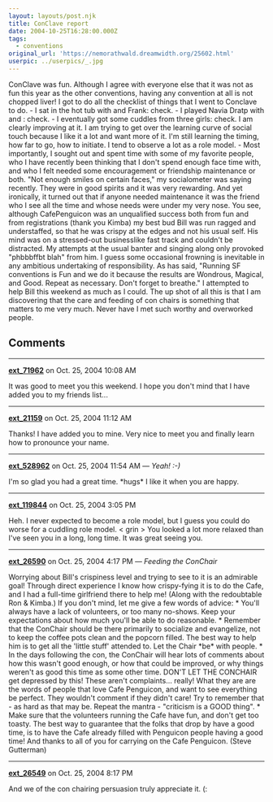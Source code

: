 ```yaml
---
layout: layouts/post.njk
title: ConClave report
date: 2004-10-25T16:28:00.000Z
tags:
  - conventions
original_url: 'https://nemorathwald.dreamwidth.org/25602.html'
userpic: ../userpics/_.jpg
---
```

ConClave was fun. Although I agree with everyone else that it was not as fun this year as the other conventions, having any convention at all is not chopped liver! I got to do all the checklist of things that I went to Conclave to do. - I sat in the hot tub with and Frank: check. - I played Navia Dratp with and : check. - I eventually got some cuddles from three girls: check. I am clearly improving at it. I am trying to get over the learning curve of social touch because I like it a lot and want more of it. I'm still learning the timing, how far to go, how to initiate. I tend to observe a lot as a role model. - Most importantly, I sought out and spent time with some of my favorite people, who I have recently been thinking that I don't spend enough face time with, and who I felt needed some encouragement or friendship maintenance or both. "Not enough smiles on certain faces," my socialometer was saying recently. They were in good spirits and it was very rewarding. And yet ironically, it turned out that if anyone needed maintenance it was the friend who I see all the time and whose needs were under my very nose. You see, although CafePenguicon was an unqualified success both from fun and from registrations (thank you Kimba) my best bud Bill was run ragged and understaffed, so that he was crispy at the edges and not his usual self. His mind was on a stressed-out businesslike fast track and couldn't be distracted. My attempts at the usual banter and singing along only provoked "phbbbffbt blah" from him. I guess some occasional frowning is inevitable in any ambitious undertaking of responsibility. As has said, "Running SF conventions is Fun and we do it because the results are Wondrous, Magical, and Good. Repeat as necessary. Don't forget to breathe." I attempted to help Bill this weekend as much as I could. The up shot of all this is that I am discovering that the care and feeding of con chairs is something that matters to me very much. Never have I met such worthy and overworked people.

## Comments

---

**[ext_71962](https://www.dreamwidth.org/users/ext_71962)** on Oct. 25, 2004 10:08 AM

It was good to meet you this weekend. I hope you don't mind that I have added you to my friends list...

---

**[ext_21159](https://www.dreamwidth.org/users/ext_21159)** on Oct. 25, 2004 11:12 AM

Thanks! I have added you to mine. Very nice to meet you and finally learn how to pronounce your name.

---

**[ext_528962](https://www.dreamwidth.org/users/ext_528962)** on Oct. 25, 2004 11:54 AM — *Yeah!  :-)*

I'm so glad you had a great time. \*hugs\* I like it when you are happy.

---

**[ext_119844](https://www.dreamwidth.org/users/ext_119844)** on Oct. 25, 2004 3:05 PM

Heh. I never expected to become a role model, but I guess you could do worse for a cuddling role model. < grin > You looked a lot more relaxed than I've seen you in a long, long time. It was great seeing you.

---

**[ext_26590](https://www.dreamwidth.org/users/ext_26590)** on Oct. 25, 2004 4:17 PM — *Feeding the ConChair*

Worrying about Bill's crispiness level and trying to see to it is an admirable goal! Through direct experience I know how crispy-fying it is to do the Cafe, and I had a full-time girlfriend there to help me! (Along with the redoubtable Ron & Kimba.) If you don't mind, let me give a few words of advice: \* You'll always have a lack of volunteers, or too many no-shows. Keep your expectations about how much you'll be able to do reasonable. \* Remember that the ConChair should be there primarily to socialize and evangelize, not to keep the coffee pots clean and the popcorn filled. The best way to help him is to get all the 'little stuff' attended to. Let the Chair \*be\* with people. \* In the days following the con, the ConChair will hear lots of comments about how this wasn't good enough, or how that could be improved, or why things weren't as good this time as some other time. DON'T LET THE CONCHAIR get depressed by this! These aren't complaints... really! What they are are the words of people that love Cafe Penguicon, and want to see everything be perfect. They wouldn't comment if they didn't care! Try to remember that - as hard as that may be. Repeat the mantra - "criticism is a GOOD thing". \* Make sure that the volunteers running the Cafe have fun, and don't get too toasty. The best way to guarantee that the folks that drop by have a good time, is to have the Cafe already filled with Penguicon people having a good time! And thanks to all of you for carrying on the Cafe Penguicon. (Steve Gutterman)

---

**[ext_26549](https://www.dreamwidth.org/users/ext_26549)** on Oct. 25, 2004 8:17 PM

And we of the con chairing persuasion truly appreciate it. (:
